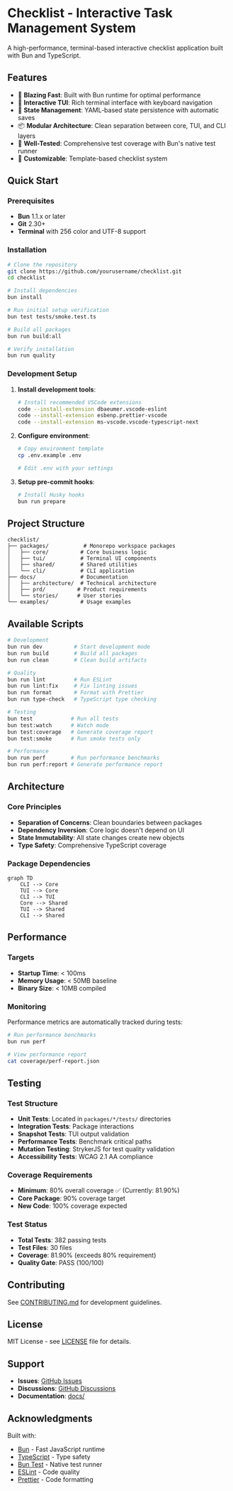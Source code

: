 # Checklist - Interactive Task Management System

A high-performance, terminal-based interactive checklist application built with Bun and TypeScript.

## Features

- 🚀 **Blazing Fast**: Built with Bun runtime for optimal performance
- 📝 **Interactive TUI**: Rich terminal interface with keyboard navigation
- 🔄 **State Management**: YAML-based state persistence with automatic saves
- 📦 **Modular Architecture**: Clean separation between core, TUI, and CLI layers
- 🧪 **Well-Tested**: Comprehensive test coverage with Bun's native test runner
- 🎨 **Customizable**: Template-based checklist system

## Quick Start

### Prerequisites

- **Bun** 1.1.x or later
- **Git** 2.30+
- **Terminal** with 256 color and UTF-8 support

### Installation

```bash
# Clone the repository
git clone https://github.com/yourusername/checklist.git
cd checklist

# Install dependencies
bun install

# Run initial setup verification
bun test tests/smoke.test.ts

# Build all packages
bun run build:all

# Verify installation
bun run quality
```

### Development Setup

1. **Install development tools**:

   ```bash
   # Install recommended VSCode extensions
   code --install-extension dbaeumer.vscode-eslint
   code --install-extension esbenp.prettier-vscode
   code --install-extension ms-vscode.vscode-typescript-next
   ```

2. **Configure environment**:

   ```bash
   # Copy environment template
   cp .env.example .env

   # Edit .env with your settings
   ```

3. **Setup pre-commit hooks**:
   ```bash
   # Install Husky hooks
   bun run prepare
   ```

## Project Structure

```
checklist/
├── packages/           # Monorepo workspace packages
│   ├── core/          # Core business logic
│   ├── tui/           # Terminal UI components
│   ├── shared/        # Shared utilities
│   └── cli/           # CLI application
├── docs/              # Documentation
│   ├── architecture/  # Technical architecture
│   ├── prd/          # Product requirements
│   └── stories/      # User stories
└── examples/          # Usage examples
```

## Available Scripts

```bash
# Development
bun run dev          # Start development mode
bun run build        # Build all packages
bun run clean        # Clean build artifacts

# Quality
bun run lint         # Run ESLint
bun run lint:fix     # Fix linting issues
bun run format       # Format with Prettier
bun run type-check   # TypeScript type checking

# Testing
bun test            # Run all tests
bun test:watch      # Watch mode
bun test:coverage   # Generate coverage report
bun test:smoke      # Run smoke tests only

# Performance
bun run perf        # Run performance benchmarks
bun run perf:report # Generate performance report
```

## Architecture

### Core Principles

- **Separation of Concerns**: Clean boundaries between packages
- **Dependency Inversion**: Core logic doesn't depend on UI
- **State Immutability**: All state changes create new objects
- **Type Safety**: Comprehensive TypeScript coverage

### Package Dependencies

```mermaid
graph TD
    CLI --> Core
    TUI --> Core
    CLI --> TUI
    Core --> Shared
    TUI --> Shared
    CLI --> Shared
```

## Performance

### Targets

- **Startup Time**: < 100ms
- **Memory Usage**: < 50MB baseline
- **Binary Size**: < 10MB compiled

### Monitoring

Performance metrics are automatically tracked during tests:

```bash
# Run performance benchmarks
bun run perf

# View performance report
cat coverage/perf-report.json
```

## Testing

### Test Structure

- **Unit Tests**: Located in `packages/*/tests/` directories
- **Integration Tests**: Package interactions
- **Snapshot Tests**: TUI output validation
- **Performance Tests**: Benchmark critical paths
- **Mutation Testing**: StrykerJS for test quality validation
- **Accessibility Tests**: WCAG 2.1 AA compliance

### Coverage Requirements

- **Minimum**: 80% overall coverage ✅ (Currently: 81.90%)
- **Core Package**: 90% coverage target
- **New Code**: 100% coverage expected

### Test Status

- **Total Tests**: 382 passing tests
- **Test Files**: 30 files
- **Coverage**: 81.90% (exceeds 80% requirement)
- **Quality Gate**: PASS (100/100)

## Contributing

See [CONTRIBUTING.md](docs/CONTRIBUTING.md) for development guidelines.

## License

MIT License - see [LICENSE](LICENSE) file for details.

## Support

- **Issues**: [GitHub Issues](https://github.com/yourusername/checklist/issues)
- **Discussions**: [GitHub Discussions](https://github.com/yourusername/checklist/discussions)
- **Documentation**: [docs/](docs/)

## Acknowledgments

Built with:

- [Bun](https://bun.sh) - Fast JavaScript runtime
- [TypeScript](https://www.typescriptlang.org) - Type safety
- [Bun Test](https://bun.sh/docs/cli/test) - Native test runner
- [ESLint](https://eslint.org) - Code quality
- [Prettier](https://prettier.io) - Code formatting
